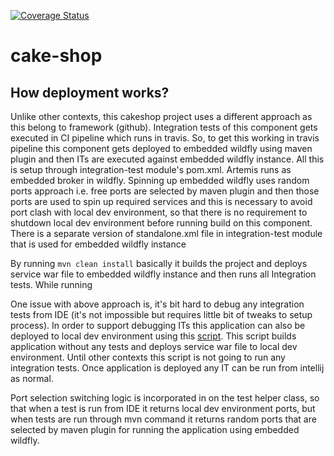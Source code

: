 [![Coverage Status](https://coveralls.io/repos/github/hmcts/cp-cake-shop/badge.svg?branch=main)](https://coveralls.io/github/hmcts/cp-cake-shop?branch=main)


# cake-shop

## How deployment works?
Unlike other contexts, this cakeshop project uses a different approach as this belong to framework (github). Integration tests of this component gets executed in CI pipeline which runs
in travis. So, to get this working in travis pipeline this component gets deployed to embedded wildfly using maven plugin and then ITs are executed against embedded wildfly instance.
All this is setup through integration-test module's pom.xml. Artemis runs as embedded broker in wildfly. Spinning up embedded wildfly uses random ports approach i.e. free ports are selected by maven plugin
and then those ports are used to spin up required services and this is necessary to avoid port clash with local dev environment, so that there is no requirement to shutdown local dev environment
before running build on this component. There is a separate version of standalone.xml file in integration-test module that is used for embedded wildfly instance

By running `mvn clean install` basically it builds the project and deploys service war file to embedded wildfly instance and then runs all Integration tests. While running 

One issue with above approach is, it's bit hard to debug any integration tests from IDE (it's not impossible but requires little bit of tweaks to setup process). In order to support
debugging ITs this application can also be deployed to local dev environment using this [script](runIntegrationTests.sh). This script builds application without any tests and deploys service war file to
local dev environment. Until other contexts this script is not going to run any integration tests. Once application is deployed any IT can be run from intellij as normal.

Port selection switching logic is incorporated in on the test helper class, so that when a test is run from IDE it returns local dev environment ports, but when tests are run through mvn command
it returns random ports that are selected by maven plugin for running the application using embedded wildfly.


